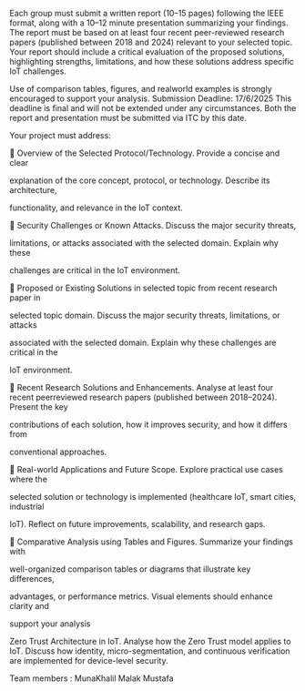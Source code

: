 Each group must submit a written report (10–15 pages) following the IEEE format, along
with a 10–12 minute presentation summarizing your findings.
The report must be based on at least four recent peer-reviewed research papers (published
between 2018 and 2024) relevant to your selected topic. Your report should include a critical
evaluation of the proposed solutions, highlighting strengths, limitations, and how these
solutions address specific IoT challenges.

Use of comparison tables, figures, and realworld examples is strongly encouraged to support your analysis.
Submission Deadline: 17/6/2025
This deadline is final and will not be extended under any circumstances. Both the report
and presentation must be submitted via ITC by this date.

Your project must address:

 Overview of the Selected Protocol/Technology. Provide a concise and clear

explanation of the core concept, protocol, or technology. Describe its architecture,

functionality, and relevance in the IoT context.

 Security Challenges or Known Attacks. Discuss the major security threats,

limitations, or attacks associated with the selected domain. Explain why these

challenges are critical in the IoT environment.

 Proposed or Existing Solutions in selected topic from recent research paper in

selected topic domain. Discuss the major security threats, limitations, or attacks

associated with the selected domain. Explain why these challenges are critical in the

IoT environment.

 Recent Research Solutions and Enhancements. Analyse at least four recent peerreviewed research papers (published between 2018–2024). Present the key

contributions of each solution, how it improves security, and how it differs from

conventional approaches.

 Real-world Applications and Future Scope. Explore practical use cases where the

selected solution or technology is implemented (healthcare IoT, smart cities, industrial

IoT). Reflect on future improvements, scalability, and research gaps.

 Comparative Analysis using Tables and Figures. Summarize your findings with

well-organized comparison tables or diagrams that illustrate key differences,

advantages, or performance metrics. Visual elements should enhance clarity and

support your analysis







Zero Trust Architecture in IoT. Analyse how the Zero Trust model applies to
IoT. 
Discuss how identity, micro-segmentation, and continuous verification are
implemented for device-level security.


Team members : 
MunaKhalil
Malak Mustafa
